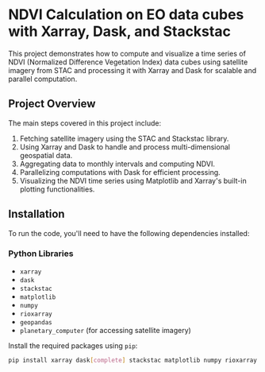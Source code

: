 # NDVI Calculation on EO data cubes with Xarray, Dask, and Stackstac

This project demonstrates how to compute and visualize a time series of NDVI (Normalized Difference Vegetation Index) data cubes using satellite imagery from STAC and processing it with Xarray and Dask for scalable and parallel computation.

## Project Overview

The main steps covered in this project include:
1. Fetching satellite imagery using the STAC and Stackstac library.
2. Using Xarray and Dask to handle and process multi-dimensional geospatial data.
3. Aggregating data to monthly intervals and computing NDVI.
4. Parallelizing computations with Dask for efficient processing.
5. Visualizing the NDVI time series using Matplotlib and Xarray's built-in plotting functionalities.

## Installation

To run the code, you'll need to have the following dependencies installed:

### Python Libraries
- `xarray`
- `dask`
- `stackstac`
- `matplotlib`
- `numpy`
- `rioxarray`
- `geopandas`
- `planetary_computer` (for accessing satellite imagery)

Install the required packages using `pip`:

```bash
pip install xarray dask[complete] stackstac matplotlib numpy rioxarray planetary_computer
```
